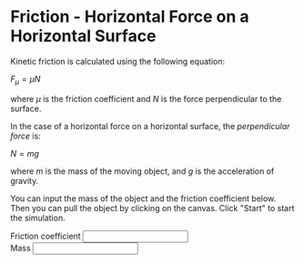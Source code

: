 # Friction - Horizontal Force on a Horizontal Surface

Kinetic friction is calculated using the following equation:

$F_μ = μN$

where $μ$ is the friction coefficient and $N$ is the force perpendicular to
the surface.

In the case of a horizontal force on a horizontal surface, the *perpendicular force*
is:

$N = mg$

where $m$ is the mass of the moving object, and $g$ is the acceleration of
gravity.

You can input the mass of the object and the friction coefficient below.
Then you can pull the object by clicking on the canvas. Click "Start" to
start the simulation.

<div class="form-group">
  <label for="mu">Friction coefficient</label>
  <input type="number" step="0.1" id="mu" class="form-control" />
</div>

<div class="form-group">
  <label for="m">Mass</label>
  <input type="number" step="0.1" id="m" class="form-control" />
</div>
